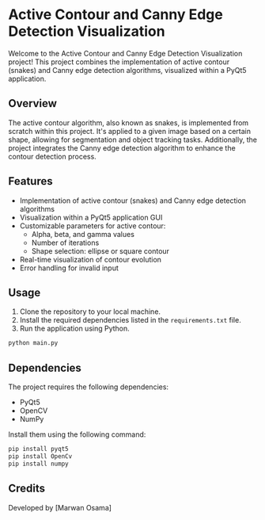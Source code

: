 # Active Contour and Canny Edge Detection Visualization

Welcome to the Active Contour and Canny Edge Detection Visualization project! This project combines the implementation of active contour (snakes) and Canny edge detection algorithms, visualized within a PyQt5 application.

## Overview

The active contour algorithm, also known as snakes, is implemented from scratch within this project. It's applied to a given image based on a certain shape, allowing for segmentation and object tracking tasks. Additionally, the project integrates the Canny edge detection algorithm to enhance the contour detection process.

## Features

- Implementation of active contour (snakes) and Canny edge detection algorithms
- Visualization within a PyQt5 application GUI
- Customizable parameters for active contour:
  - Alpha, beta, and gamma values
  - Number of iterations
  - Shape selection: ellipse or square contour
- Real-time visualization of contour evolution
- Error handling for invalid input

## Usage

1. Clone the repository to your local machine.
2. Install the required dependencies listed in the `requirements.txt` file.
3. Run the application using Python.
```bash
python main.py
```

## Dependencies

  The project requires the following dependencies:
  
  - PyQt5
  - OpenCV
  - NumPy
  
  Install them using the following command:
  
  ```bash
pip install pyqt5
pip install OpenCv
pip install numpy
```

## Credits

Developed by [Marwan Osama]


